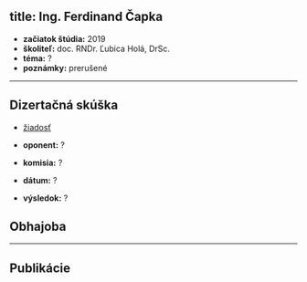 title: Ing. Ferdinand Čapka
---

* **začiatok štúdia:** 2019   
* **školiteľ:** doc. RNDr. Ľubica Holá, DrSc.   
* **téma:** ?    
* **poznámky:** prerušené



---


## Dizertačná skúška

* [žiadosť](DS_dsziadost.pdf)   

* **oponent:** ?     
* **komisia:** ?   
* **dátum:** ?   
* **výsledok:** ?   




## Obhajoba



---


## Publikácie





